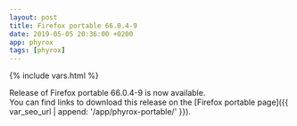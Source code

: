```yaml
---
layout: post
title: Firefox portable 66.0.4-9
date: 2019-05-05 20:36:00 +0200
app: phyrox
tags: [phyrox]
---
```

{% include vars.html %}

Release of Firefox portable 66.0.4-9 is now available.<br />
You can find links to download this release on the [Firefox portable page]({{ var_seo_url | append: '/app/phyrox-portable/' }}).